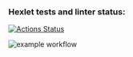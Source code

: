 ### Hexlet tests and linter status:
[![Actions Status](https://github.com/buldogic/frontend-project-46/workflows/hexlet-check/badge.svg)](https://github.com/buldogic/frontend-project-46/actions)


![example workflow](https://github.com/buldogic/frontend-project-46/actions/workflows/actions-check/badge.svg)

